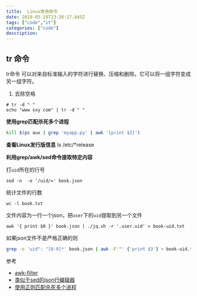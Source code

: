 ```yaml
---
title:  Linux常用命令
date: 2019-05-19T13:28:17.845Z
tags: ["code","it"]
categories: ["code"]
description:
---
```


## tr 命令
tr命令 可以对来自标准输入的字符进行替换、压缩和删除。它可以将一组字符变成另一组字符。
1. 去除空格
```
# tr -d " "
echo "www sxy com" | tr -d " "
```


**使用grep匹配杀死多个进程**
```bash
kill $(ps aux | grep 'myapp.py' | awk '{print $2}')
```


**查看Linux发行版信息**
ls /etc/*release

**利用grep/awk/sed命令提取特定内容**

打`uid`所在的行号

`sed -n  -e '/uid/=' book.json`

统计文件的行数

`wc -l book.txt`

文件内容为一行一个json，把`user`下的`uid`提取到另一个文件

`awk '{ print $0 }' book.json | ./jq.sh -r '.user.uid' > book-uid.txt`

如果json文件不是严格正确的则

```bash
grep -o 'uid": "[0-9]*' book.json | awk -F'"' {'print $3'} > book-uid.txt
```


参考  

- [awk-filter](https://www.tecmint.com/use-linux-awk-command-to-filter-text-string-in-files/)
- [类似于sed的json行编辑器](https://stedolan.github.io/jq/)
- [使用正则匹配杀死多个进程](https://stackoverflow.com/questions/3510673/find-and-kill-a-process-in-one-line-using-bash-and-regex/3510850#3510850)